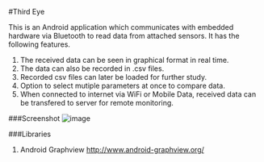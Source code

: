 #Third Eye

This is an Android application which communicates with embedded hardware via Bluetooth to read data from attached sensors. It has the following features.  
1) The received data can be seen in graphical format in real time.  
2) The data can also be recorded in .csv files.  
3) Recorded csv files can later be loaded for further study.  
4) Option to select mutiple parameters at once to compare data.  
5) When connected to internet via WiFi or Mobile Data, received data can be transfered to server for remote monitoring.  

###Screenshot
![image](..//master/sc.png?raw=true)

###Libraries
1) Android Graphview http://www.android-graphview.org/
